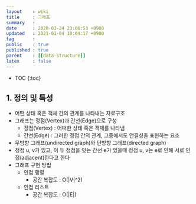 ```yaml
---
layout    : wiki
title     : 그래프
summary   : 
date      : 2020-03-24 23:06:53 +0900
updated   : 2021-01-04 10:04:17 +0900
tag       : 
public    : true
published : true
parent    : [[data-structure]]
latex     : false
---
```

* TOC
{:toc}

## 1. 정의 및 특성
- 어떤 상태 혹은 객체 간의 관계를 나타내는 자료구조
- 그래프는 정점(Vertex)과 간선(Edge)으로 구성
	- 정점(Vertex) : 어떠한 상태 혹은 객체를 나타냄
	- 간선(Edge) : 그러한 정점 간의 관계, 그중에서도 연결성을 표현하는 요소
- 무방향 그래프(undirected graph)와 단방향 그래프(directed graph)
- 정점 u, v가 있고, 이 두 정점을 잇는 간선 e가 있을때 정점 u, v는 e로 인해 서로 인접(adjacent)한다고 한다
- 그래프 구현 방법
	- 인접 행렬
		- 공간 복잡도 : O(|V|^2)
	- 인접 리스트
		- 공간 복잡도 : O(|E|)
